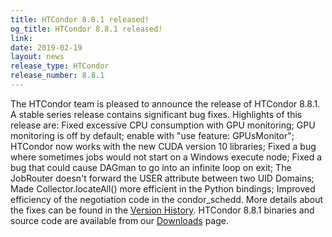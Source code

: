 ```yaml
---
title: HTCondor 8.8.1 released!
og_title: HTCondor 8.8.1 released!
link: 
date: 2019-02-19
layout: news
release_type: HTCondor
release_number: 8.8.1
---
```


The HTCondor team is pleased to announce the release of HTCondor 8.8.1. A stable series release contains significant bug fixes.  Highlights of this release are: Fixed excessive CPU consumption with GPU monitoring; GPU monitoring is off by default; enable with "use feature: GPUsMonitor"; HTCondor now works with the new CUDA version 10 libraries; Fixed a bug where sometimes jobs would not start on a Windows execute node; Fixed a bug that could cause DAGman to go into an infinite loop on exit; The JobRouter doesn't forward the USER attribute between two UID Domains; Made Collector.locateAll() more efficient in the Python bindings; Improved efficiency of the negotiation code in the condor_schedd.  More details about the fixes can be found in the <a href="http://htcondor.org/manual/v8.8.1/StableReleaseSeries88.html"> Version History</a>.  HTCondor 8.8.1 binaries and source code are available from our <a href="http://htcondor.org/downloads/">Downloads</a> page. 
